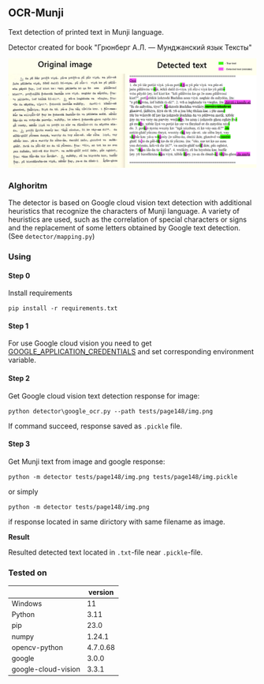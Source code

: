 ## OCR-Munji

Text detection of printed text in Munji language.

Detector created for book "Грюнберг А.Л. — Мунджанский язык Тексты"

![readme.png](readme.png)

### Alghoritm

The detector is based on Google cloud vision text detection with additional heuristics that recognize the characters of Munji language. A variety of heuristics are used, such as the correlation of special characters or signs and the replacement of some letters obtained by Google text detection. (See `detector/mapping.py`)


### Using 

#### Step 0
Install requirements

```commandline
pip install -r requirements.txt
```

#### Step 1

For use Google cloud vision you need to get [GOOGLE_APPLICATION_CREDENTIALS](https://cloud.google.com/vision/docs/detect-labels-image-client-libraries#before-you-begin) and set corresponding environment variable.

#### Step 2

Get Google cloud vision text detection response for image:
```commandline
python detector\google_ocr.py --path tests/page148/img.png
```
If command succeed, response saved as `.pickle` file.

#### Step 3

Get Munji text from image and google response:

```commandline
python -m detector tests/page148/img.png tests/page148/img.pickle
```

or simply
```commandline
python -m detector tests/page148/img.png
```
if response located in same dirictory with same filename as image.

**Result**

Resulted detected text located in `.txt`-file near `.pickle`-file.

### Tested on
|                  | version  |
|------------------|----------|
| Windows          | 11       |
| Python           | 3.11     |
| pip              | 23.0     |
| numpy            | 1.24.1   |
| opencv-python    | 4.7.0.68 |
| google           | 3.0.0    |
| google-cloud-vision | 3.3.1    |